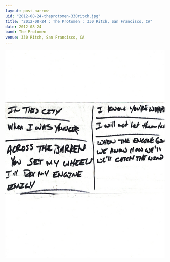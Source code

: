 ```yaml
---
layout: post-narrow
uid: "2012-08-24-theprotomen-330ritch.jpg"
title: "2012-08-24 : The Protomen : 330 Ritch, San Francisco, CA"
date: 2012-08-24
band: The Protomen
venue: 330 Ritch, San Francisco, CA
---
```


<div class="showcase">
  <img src="/img/2012/08/20120824-TheProtomen-330Ritch.jpg" alt="2012-08-24-theprotomen-330ritch.jpg">
</div>
